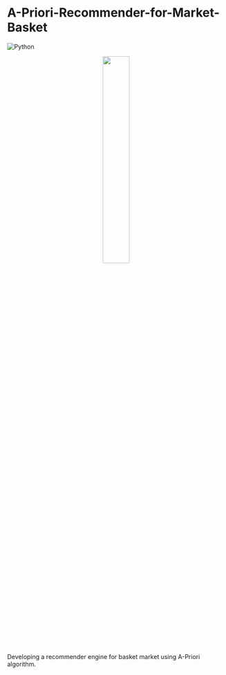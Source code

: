 # A-Priori-Recommender-for-Market-Basket

![Python](https://img.shields.io/badge/python-3670A0?style=for-the-badge&logo=python&logoColor=ffdd54)


<p align="center">
    <img 
    src="https://user-images.githubusercontent.com/31289283/158367012-2490dcbe-d7ee-4553-bd79-8f131681f442.jpg" 
    height=35% 
    width=35%
    >
</p>

Developing a recommender engine for basket market using A-Priori algorithm.
